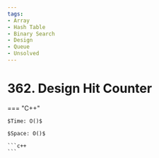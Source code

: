```yaml
---
tags:
- Array
- Hash Table
- Binary Search
- Design
- Queue
- Unsolved
---
```



# 362. Design Hit Counter

=== "C++"

    $Time: O()$

    $Space: O()$

    ```c++
    ```